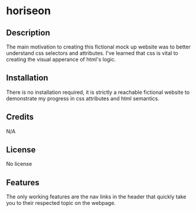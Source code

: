 # horiseon

## Description

The main motivation to creating this fictional mock up website was to better understand css selectors and attributes. I've learned that css is vital to creating the visual apperance of html's logic.

## Installation

There is no installation required, it is strictly a reachable fictional website to demonstrate my progress in css attributes and html semantics.

## Credits

N/A

## License

No license

## Features

The only working features are the nav links in the header that quickly take you to their respected topic on the webpage.